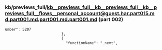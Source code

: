 ### kb/previews_full/kb__previews_full__kb__previews_full__kb__previews_full__flows__personal_account@guest.har.part015.md.part001.md.part001.md.part001.md (part 002)

```md
umber": 5207
                          },
                          {
                            "functionName": "_next",
                     
```

```
